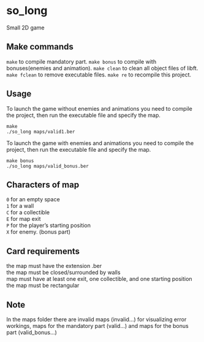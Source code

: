 # so_long
Small 2D game
## Make commands
`make` to compile mandatory part.
`make bonus` to compile with bonuses(enemies and animation).
`make clean` to clean all object files of libft.
`make fclean` to remove executable files.
`make re` to recompile this project.
## Usage
To launch the game without enemies and animations you need to compile the project, then run the executable file and specify the map.
```
make
./so_long maps/valid1.ber
```
To launch the game with enemies and animations you need to compile the project, then run the executable file and specify the map.
```
make bonus
./so_long maps/valid_bonus.ber
```
## Characters of map
`0` for an empty space <br>
`1` for a wall <br>
`C` for a collectible <br>
`E` for map exit <br>
`P` for the player’s starting position <br>
`X` for enemy. (bonus part) <br>
## Card requirements
the map must have the extension .ber <br>
the map must be closed/surrounded by walls <br>
map must have at least one exit, one collectible, and one starting position <br>
the map must be rectangular <br>
## Note
In the maps folder there are invalid maps (invalid...) for visualizing error workings, maps for the mandatory part (valid...) and maps for the bonus part (valid_bonus...)
